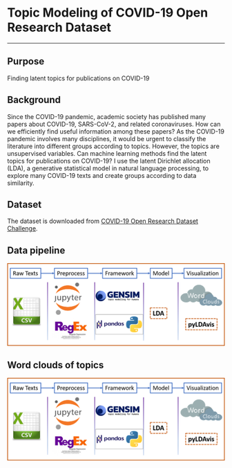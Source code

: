 # Topic Modeling of COVID-19 Open Research Dataset

***

## Purpose
Finding latent topics for publications on COVID-19 

## Background
Since the COVID-19 pandemic, academic society has published many papers about COVID-19, SARS-CoV-2, and related coronaviruses. 
How can we efficiently find useful information among these papers? 
As the COVID-19 pandemic involves many disciplines, it would be urgent to classify the literature into different groups according to topics. However, the topics are unsupervised variables. 
Can machine learning methods find the latent topics for publications on COVID-19?
I use the latent Dirichlet allocation (LDA), a generative statistical model in natural language processing, to explore many COVID-19 texts and create groups according to data similarity.

## Dataset 
The dataset is downloaded from [COVID-19 Open Research Dataset Challenge](https://www.kaggle.com/allen-institute-for-ai/CORD-19-research-challenge).

## Data pipeline
![alt text](https://github.com/leizhipeng/covid19_textmining/blob/main/pipeline.png?raw=true)

## Word clouds of topics
![alt text](https://github.com/leizhipeng/covid19_textmining/blob/main/pipeline.png?raw=true)

 



